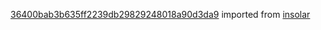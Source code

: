 [36400bab3b635ff2239db29829248018a90d3da9](https://github.com/insolar/insolar/commit/36400bab3b635ff2239db29829248018a90d3da9) imported from [insolar](https://github.com/insolar/insolar)
